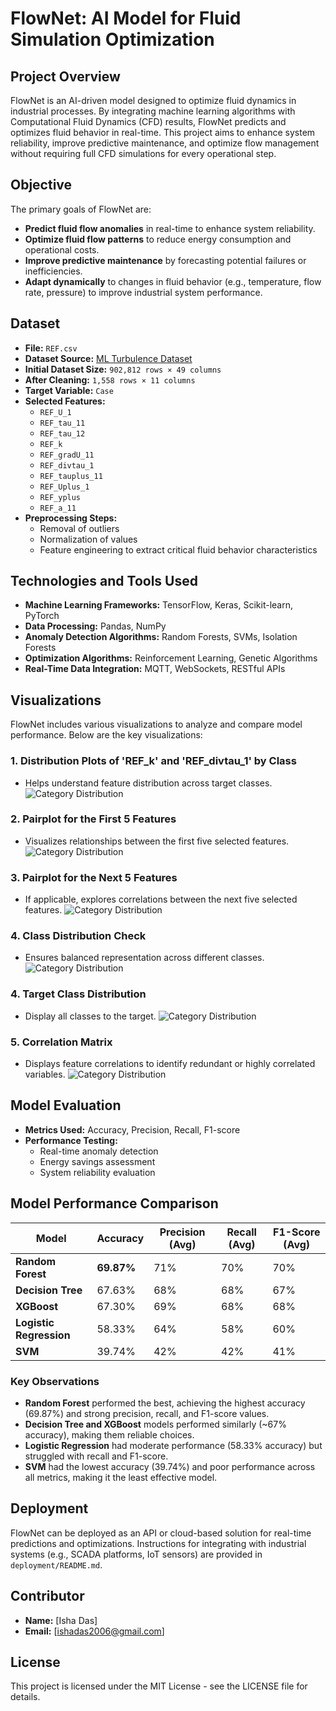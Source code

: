 # FlowNet: AI Model for Fluid Simulation Optimization

## Project Overview
FlowNet is an AI-driven model designed to optimize fluid dynamics in industrial processes. By integrating machine learning algorithms with Computational Fluid Dynamics (CFD) results, FlowNet predicts and optimizes fluid behavior in real-time. This project aims to enhance system reliability, improve predictive maintenance, and optimize flow management without requiring full CFD simulations for every operational step.

## Objective
The primary goals of FlowNet are:
- **Predict fluid flow anomalies** in real-time to enhance system reliability.
- **Optimize fluid flow patterns** to reduce energy consumption and operational costs.
- **Improve predictive maintenance** by forecasting potential failures or inefficiencies.
- **Adapt dynamically** to changes in fluid behavior (e.g., temperature, flow rate, pressure) to improve industrial system performance.

## Dataset
- **File:** `REF.csv`
- **Dataset Source:** [ML Turbulence Dataset](https://www.kaggle.com/datasets/ryleymcconkey/ml-turbulence-dataset)
- **Initial Dataset Size:** `902,812 rows × 49 columns`
- **After Cleaning:** `1,558 rows × 11 columns`
- **Target Variable:** `Case`
- **Selected Features:**
  - `REF_U_1`
  - `REF_tau_11`
  - `REF_tau_12`
  - `REF_k`
  - `REF_gradU_11`
  - `REF_divtau_1`
  - `REF_tauplus_11`
  - `REF_Uplus_1`
  - `REF_yplus`
  - `REF_a_11`
- **Preprocessing Steps:**
  - Removal of outliers
  - Normalization of values
  - Feature engineering to extract critical fluid behavior characteristics

## Technologies and Tools Used
- **Machine Learning Frameworks:** TensorFlow, Keras, Scikit-learn, PyTorch
- **Data Processing:** Pandas, NumPy
- **Anomaly Detection Algorithms:** Random Forests, SVMs, Isolation Forests
- **Optimization Algorithms:** Reinforcement Learning, Genetic Algorithms
- **Real-Time Data Integration:** MQTT, WebSockets, RESTful APIs

## Visualizations
FlowNet includes various visualizations to analyze and compare model performance. Below are the key visualizations:

### 1. **Distribution Plots of 'REF_k' and 'REF_divtau_1' by Class**
- Helps understand feature distribution across target classes.
![Category Distribution](img/1.jpg)

### 2. **Pairplot for the First 5 Features**
- Visualizes relationships between the first five selected features.
![Category Distribution](img/2.jpg)

### 3. **Pairplot for the Next 5 Features**
- If applicable, explores correlations between the next five selected features.
![Category Distribution](img/3.jpg)

### 4. **Class Distribution Check**
- Ensures balanced representation across different classes.
![Category Distribution](img/4.jpg)

### 4. **Target Class Distribution**
- Display all classes to the target.
![Category Distribution](img/5.jpg)

### 5. **Correlation Matrix**
- Displays feature correlations to identify redundant or highly correlated variables.
![Category Distribution](img/6.jpg)

## Model Evaluation
- **Metrics Used:** Accuracy, Precision, Recall, F1-score
- **Performance Testing:**
  - Real-time anomaly detection
  - Energy savings assessment
  - System reliability evaluation

## Model Performance Comparison
| Model                 | Accuracy | Precision (Avg) | Recall (Avg) | F1-Score (Avg) |
|----------------------|----------|----------------|-------------|---------------|
| **Random Forest**     | **69.87%** | 71% | 70% | 70% |
| **Decision Tree**     | 67.63% | 68% | 68% | 67% |
| **XGBoost**          | 67.30% | 69% | 68% | 68% |
| **Logistic Regression** | 58.33% | 64% | 58% | 60% |
| **SVM**              | 39.74% | 42% | 42% | 41% |

### Key Observations
- **Random Forest** performed the best, achieving the highest accuracy (69.87%) and strong precision, recall, and F1-score values.
- **Decision Tree and XGBoost** models performed similarly (~67% accuracy), making them reliable choices.
- **Logistic Regression** had moderate performance (58.33% accuracy) but struggled with recall and F1-score.
- **SVM** had the lowest accuracy (39.74%) and poor performance across all metrics, making it the least effective model.

## Deployment
FlowNet can be deployed as an API or cloud-based solution for real-time predictions and optimizations. Instructions for integrating with industrial systems (e.g., SCADA platforms, IoT sensors) are provided in `deployment/README.md`.

## Contributor
- **Name:** [Isha Das]
- **Email:** [ishadas2006@gmail.com]

## License
This project is licensed under the MIT License - see the LICENSE file for details.

